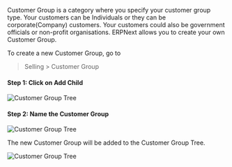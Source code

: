 Customer Group is a category where you specify your customer group type. Your
customers can be Individuals or they can be corporate(Company) customers. Your
customers could also be government officials or non-profit organisations.
ERPNext allows you to create your own Customer Group.

To create a new Customer Group, go to

> Selling > Customer Group

#### Step 1: Click on Add Child

![Customer Group Tree](assets/erpnext_org/images/erpnext/customer-group-tree-1.png)

  

#### Step 2: Name the Customer Group

![Customer Group Tree](assets/erpnext_org/images/erpnext/customer-group-tree-2.png)

The new Customer Group will be added to the Customer Group Tree.

![Customer Group Tree](assets/erpnext_org/images/erpnext/customer-group-tree-3.png)

